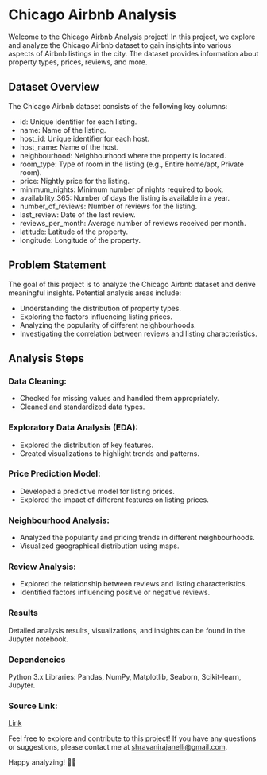 # Chicago Airbnb Analysis
Welcome to the Chicago Airbnb Analysis project! In this project, we explore and analyze the Chicago Airbnb dataset to gain insights into various aspects of Airbnb listings in the city. The dataset provides information about property types, prices, reviews, and more.

## Dataset Overview
The Chicago Airbnb dataset consists of the following key columns:

* id: Unique identifier for each listing.
* name: Name of the listing.
* host_id: Unique identifier for each host.
* host_name: Name of the host.
* neighbourhood: Neighbourhood where the property is located.
* room_type: Type of room in the listing (e.g., Entire home/apt, Private room).
* price: Nightly price for the listing.
* minimum_nights: Minimum number of nights required to book.
* availability_365: Number of days the listing is available in a year.
* number_of_reviews: Number of reviews for the listing.
* last_review: Date of the last review.
* reviews_per_month: Average number of reviews received per month.
* latitude: Latitude of the property.
* longitude: Longitude of the property.
  
## Problem Statement
The goal of this project is to analyze the Chicago Airbnb dataset and derive meaningful insights. Potential analysis areas include:

* Understanding the distribution of property types.
* Exploring the factors influencing listing prices.
* Analyzing the popularity of different neighbourhoods.
* Investigating the correlation between reviews and listing characteristics.
  
## Analysis Steps
### Data Cleaning:
* Checked for missing values and handled them appropriately.
* Cleaned and standardized data types.
### Exploratory Data Analysis (EDA):
* Explored the distribution of key features.
* Created visualizations to highlight trends and patterns.
### Price Prediction Model:
* Developed a predictive model for listing prices.
* Explored the impact of different features on listing prices.
### Neighbourhood Analysis:
* Analyzed the popularity and pricing trends in different neighbourhoods.
* Visualized geographical distribution using maps.
### Review Analysis:
* Explored the relationship between reviews and listing characteristics.
* Identified factors influencing positive or negative reviews.
### Results
Detailed analysis results, visualizations, and insights can be found in the Jupyter notebook.

### Dependencies
Python 3.x
Libraries: Pandas, NumPy, Matplotlib, Seaborn, Scikit-learn, Jupyter.
### Source Link:
[Link](https://www.kaggle.com/datasets/jinbonnie/chicago-airbnb-open-data)

Feel free to explore and contribute to this project! If you have any questions or suggestions, please contact me at 
shravanirajanelli@gmail.com.

Happy analyzing! 🏡🌆
